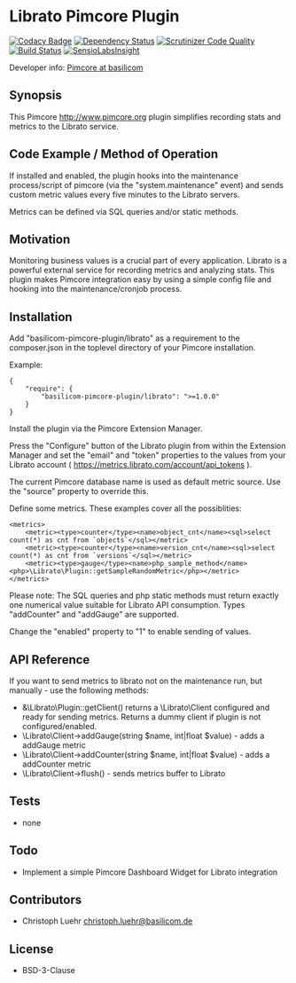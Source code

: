 Librato Pimcore Plugin
================================================

[![Codacy Badge](https://www.codacy.com/project/badge/40951ff3e29e481381b9b4826cafcf89)](https://www.codacy.com/app/basilicom/pimcore-plugin-librato)
[![Dependency Status](https://www.versioneye.com/php/basilicom-pimcore-plugin:librato/1.0.0/badge.svg)](https://www.versioneye.com/php/basilicom-pimcore-plugin:librato/1.0.0)
[![Scrutinizer Code Quality](https://scrutinizer-ci.com/g/basilicom/pimcore-plugin-librato/badges/quality-score.png?b=master)](https://scrutinizer-ci.com/g/basilicom/pimcore-plugin-librato/?branch=master)
[![Build Status](https://scrutinizer-ci.com/g/basilicom/pimcore-plugin-librato/badges/build.png?b=master)](https://scrutinizer-ci.com/g/basilicom/pimcore-plugin-librato/build-status/master)
[![SensioLabsInsight](https://insight.sensiolabs.com/projects/51ed30d0-409a-49e2-9338-e6a63901162e/mini.png)](https://insight.sensiolabs.com/projects/51ed30d0-409a-49e2-9338-e6a63901162e)

Developer info: [Pimcore at basilicom](http://basilicom.de/en/pimcore)

## Synopsis

This Pimcore http://www.pimcore.org plugin simplifies recording
stats and metrics to the Librato service.

## Code Example / Method of Operation

If installed and enabled, the plugin hooks into the maintenance
process/script of pimcore (via the "system.maintenance" event) and
sends custom metric values every five minutes to the Librato servers.

Metrics can be defined via SQL queries and/or static methods.  

## Motivation

Monitoring business values is a crucial part of every application.
Librato is a powerful external service for recording metrics and
analyzing stats. This plugin makes Pimcore integration easy by
using a simple config file and hooking into the maintenance/cronjob
process.

## Installation

Add "basilicom-pimcore-plugin/librato" as a requirement to the
composer.json in the toplevel directory of your Pimcore installation.

Example:

    {
        "require": {
            "basilicom-pimcore-plugin/librato": ">=1.0.0"
        }
    }
    
Install the plugin via the Pimcore Extension Manager. 

Press the "Configure" button of the Librato plugin from within the 
Extension Manager and set the "email" and "token" properties to the
values from your Librato account ( https://metrics.librato.com/account/api_tokens ).

The current Pimcore database name is used as default metric source. 
Use the "source" property to override this.   

Define some metrics. These examples cover all the possiblities:

    <metrics>
        <metric><type>counter</type><name>object_cnt</name><sql>select count(*) as cnt from `objects`</sql></metric>
        <metric><type>counter</type><name>version_cnt</name><sql>select count(*) as cnt from `versions`</sql></metric>
        <metric><type>gauge</type><name>php_sample_method</name><php>\Librato\Plugin::getSampleRandomMetric</php></metric>
    </metrics>
    
Please note: The SQL queries and php static methods must return exactly one numerical value suitable
for Librato API consumption. Types "addCounter" and "addGauge" are supported.

Change the "enabled" property to "1" to enable sending of values.

## API Reference

If you want to send metrics to librato not on the maintenance run, but manually - use the
following methods:

* &\Librato\Plugin::getClient() returns a \Librato\Client configured and ready for sending metrics. Returns a dummy client if plugin is not configured/enabled.
* \Librato\Client->addGauge(string $name, int|float $value) - adds a addGauge metric
* \Librato\Client->addCounter(string $name, int|float $value)  - adds a addCounter metric
* \Librato\Client->flush() - sends metrics buffer to Librato

## Tests

* none

## Todo

* Implement a simple Pimcore Dashboard Widget for Librato integration

## Contributors

* Christoph Luehr <christoph.luehr@basilicom.de>

## License

* BSD-3-Clause
